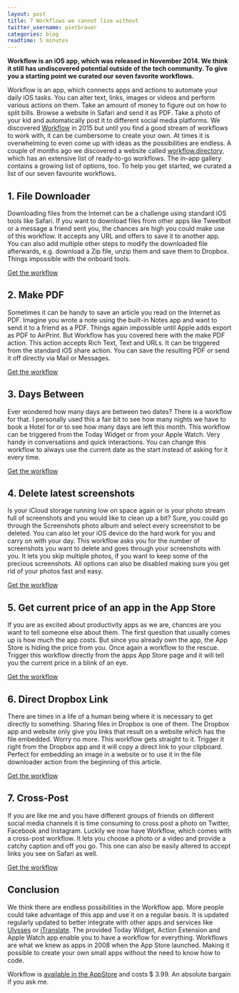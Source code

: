 ```yaml
---
layout: post
title: 7 Workflows we cannot live without
twitter_username: pietbrauer
categories: blog
readtime: 5 minutes
---
```



__Workflow is an iOS app, which was released in November 2014. We think it still has undiscovered potential outside of the tech community. To give you a starting point we curated our seven favorite workflows.__


Workflow is an app, which connects apps and actions to automate your daily iOS tasks. You can alter text, links, images or videos and perform various actions on them. Take an amount of money to figure out on how to split bills. Browse a website in Safari and send it as PDF. Take a photo of your kid and automatically post it to different social media platforms.
We discovered [Workflow](https://workflow.is) in 2015 but until you find a good stream of workflows to work with, it can be cumbersome to create your own. At times it is overwhelming to even come up with ideas as the possibilities are endless. A couple of months ago we discovered a website called [workflow.directory](https://workflow.directory), which has an extensive list of ready-to-go workflows. The in-app gallery contains a growing list of options, too. To help you get started, we curated a list of our seven favourite workflows.

## 1. File Downloader

Downloading files from the Internet can be a challenge using standard iOS tools like Safari. If you want to download files from other apps like Tweetbot or a message a friend sent you, the chances are high you could make use of this workflow. It accepts any URL and offers to save it to another app. You can also add multiple other steps to modify the downloaded file afterwards, e.g. download a Zip file, unzip them and save them to Dropbox. Things impossible with the onboard tools.

[Get the workflow](https://workflow.is/workflows/ac472e47dac34782b071f04f573b00b6)

## 2. Make PDF

Sometimes it can be handy to save an article you read on the Internet as PDF. Imagine you wrote a note using the built-in Notes app and want to send it to a friend as a PDF. Things again impossible until Apple adds export as PDF to AirPrint. But Workflow has you covered here with the make PDF action. This action accepts Rich Text, Text and URLs. It can be triggered from the standard iOS share action. You can save the resulting PDF or send it off directly via Mail or Messages.

[Get the workflow](https://workflow.is/workflows/ac472e47dac34782b071f04f573b00b6)

## 3. Days Between

Ever wondered how many days are between two dates? There is a workflow for that. I personally used this a fair bit to see how many nights we have to book a Hotel for or to see how many days are left this month. This workflow can be triggered from the Today Widget or from your Apple Watch. Very handy in conversations and quick interactions. You can change this workflow to always use the current date as the start instead of asking for it every time.

[Get the workflow](https://workflow.is/workflows/ac472e47dac34782b071f04f573b00b6)

## 4. Delete latest screenshots

Is your iCloud storage running low on space again or is your photo stream full of screenshots and you would like to clean up a bit? Sure, you could go through the Screenshots photo album and select every screenshot to be deleted. You can also let your iOS device do the hard work for you and carry on with your day. This workflow asks you for the number of screenshots you want to delete and goes through your screenshots with you. It lets you skip multiple photos, if you want to keep some of the precious screenshots. All options can also be disabled making sure you get rid of your photos fast and easy.

[Get the workflow](https://workflow.is/workflows/0e29efa2aff5403caa65eb026425f189)

## 5. Get current price of an app in the App Store

If you are as excited about productivity apps as we are, chances are you want to tell someone else about them. The first question that usually comes up is how much the app costs. But since you already own the app, the App Store is hiding the price from you. Once again a workflow to the rescue. Trigger this workflow directly from the apps App Store page and it will tell you the current price in a blink of an eye.

[Get the workflow](https://workflow.is/workflows/ba45b10aa0134195993a12e0b2c14dc3)

## 6. Direct Dropbox Link

There are times in a life of a human being where it is necessary to get directly to something. Sharing files in Dropbox is one of them. The Dropbox app and website only give you links that result on a website which has the file embedded. Worry no more. This workflow gets straight to it. Trigger it right from the Dropbox app and it will copy a direct link to your clipboard. Perfect for embedding an image in a website or to use it in the file downloader action from the beginning of this article.

[Get the workflow](https://workflow.is/workflows/ba45b10aa0134195993a12e0b2c14dc3)

## 7. Cross-Post

If you are like me and you have different groups of friends on different social media channels it is time consuming to cross post a photo on Twitter, Facebook and Instagram. Luckily we now have Workflow, which comes with a cross-post workflow. It lets you choose a photo or a video and provide a catchy caption and off you go. This one can also be easily altered to accept links you see on Safari as well.

[Get the workflow](https://workflow.is/workflows/5947beabf05d4561a296ef561beb623c)

## Conclusion

We think there are endless possibilities in the Workflow app. More people could take advantage of this app and use it on a regular basis. It is updated regularly updated to better integrate with other apps and services like [Ulysses](http://ulyssesapp.com) or [iTranslate](http://itranslateapp.com/). The provided Today Widget, Action Extension and Apple Watch app enable you to have a workflow for everything.
Workflows are what we knew as apps in 2008 when the App Store launched. Making it possible to create your own small apps without the need to know how to code.

Workflow is [available in the AppStore](https://itunes.apple.com/de/app/workflow-powerful-automation/id915249334?l=en&mt=8) and costs $ 3.99. An absolute bargain if you ask me.